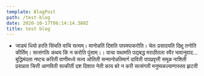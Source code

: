 ```yaml
---
template: BlogPost
path: /test-blog
date: 2020-10-17T06:14:14.380Z
title: test blog
---
```

* जाड्यं धियो हरति सिंचति वाचि सत्यम्। मानोन्नतिं दिशति पापमपाकरोति।
  चेतः प्रसादयति दिक्षु तनोति कीर्तिम्।
  सत्संगतिः कथय किं न करोति पुंसाम्।।
  याचा यथामति पद्यबद्ध मराठीतला स्वैर भावानुवाद...
  बुद्धिमंदता नष्टच करिती 
  वाणीमध्ये सत्य ओतिती
  सन्मानोन्नतिमार्ग दाविती
  पापप्रवृत्ती समूळ नाशिती
  प्रसन्नता चित्ती आणविती
  सत्कीर्ती दश दिशात नेती
  काय बरे न करी सत्संगती
  मनुष्यकल्याणास्तव झटती
